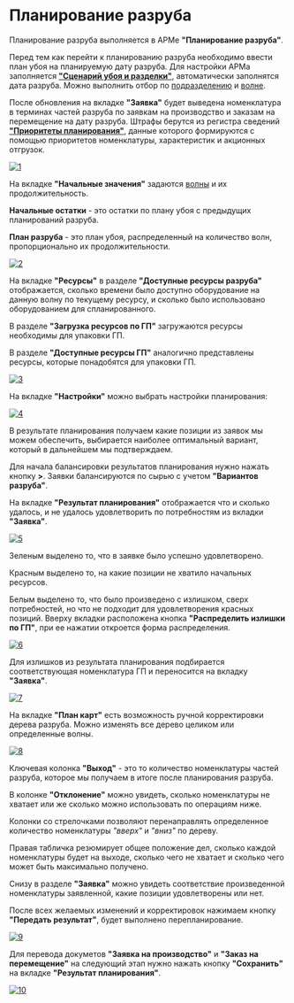 # Планирование разруба

Планирование разруба выполняется в АРМе **"Планирование разруба"**.

Перед тем как перейти к планированию разруба необходимо ввести план убоя на планируемую дату разруба. Для настройки АРМа заполняется [**"Сценарий убоя и разделки"**](SlaughterAndButcheringScenarios.md), автоматически заполнятся дата разруба. Можно выполнить отбор по [подразделению](../CommonInformation/Department.md) и [волне](Waves.md).

После обновления на вкладке **"Заявка"** будет выведена номенклатура в терминах частей разруба по заявкам на производство и заказам на перемещение на дату разруба. Штрафы берутся из регистра сведений [**"Приоритеты планирования"**](PlanningPriorities.md), данные которого формируются с помощью приоритетов номенклатуры, характеристик и акционных отгрузок.

[![1][1]][1]

На вкладке **"Начальные значения"** задаются [волны](Waves.md) и их продолжительность.

**Начальные остатки** - это остатки по плану убоя с предыдущих планирований разруба.

**План разруба** - это план убоя, распределенный на количество волн, пропорционально их продолжительности.

[![2][2]][2]

На вкладке **"Ресурсы"** в разделе **"Доступные ресурсы разруба"** отображается, сколько времени было доступно оборудование на данную волну по текущему ресурсу, и сколько было использовано оборудованием для спланированного.

В разделе **"Загрузка ресурсов по ГП"** загружаются ресурсы необходимы для упаковки ГП.

В разделе **"Доступные ресурсы ГП"** аналогично представлены ресурсы, которые понадобятся для упаковки ГП.

[![3][3]][3]

На вкладке **"Настройки"** можно выбрать настройки планирования:

[![4][4]][4]

В результате планирования получаем какие позиции из заявок мы можем обеспечить, выбирается наиболее оптимальный вариант, который в дальнейшем мы подтверждаем.

Для начала балансировки результатов планирования нужно нажать кнопку **>**. Заявки балансируются по сырью с учетом **"Вариантов разруба"**.

На вкладке **"Результат планирования"** отображается что и сколько удалось, и не удалось удовлетворить по потребностям из вкладки **"Заявка"**.

[![5][5]][5]

Зеленым выделено то, что в заявке было успешно удовлетворено.

Красным выделено то, на какие позиции не хватило начальных ресурсов.

Белым выделено то, что было произведено с излишком, сверх потребностей, но что не подходит для удовлетворения красных позиций. Вверху вкладки расположена кнопка **"Распределить излишки по ГП"**, при ее нажатии откроется форма распределения. 

[![6][6]][6]

Для излишков из результата планирования подбирается соответствующая номенклатура ГП и переносится на вкладку **"Заявка"**.

[![7][7]][7]

На вкладке **"План карт"** есть возможность ручной корректировки дерева разруба. Можно изменять все дерево целиком или определенные волны.

[![8][8]][8]

Ключевая колонка **"Выход"** - это то количество номенклатуры частей разруба, которое мы получаем в итоге после планирования разруба.

В колонке **"Отклонение"** можно увидеть, сколько номенклатуры не хватает или же сколько можно использовать по операциям ниже.

Колонки со стрелочками позволяют перенаправлять определенное количество номенклатуры *"вверх"* и *"вниз"* по дереву.

Правая табличка резюмирует общее положение дел, сколько каждой номенклатуры будет на выходе, сколько чего не хватает и сколько чего может быть максимально получено.

Снизу в разделе **"Заявка"** можно увидеть соответствие произведенной номенклатуры заявленной, какие позиции удовлетворены или нет.

После всех желаемых изменений и корректировок нажимаем кнопку **"Передать результат"**, будет выполнено перепланирование.

[![9][9]][9]

Для перевода докуметов **"Заявка на производство"** и **"Заказ на перемещение"** на следующий этап нужно нажать кнопку **"Сохранить"** на вкладке **"Результат планирования"**.

[![10][10]][10]

[1]: PlanningOfTheCut.assets/1.png
[2]: PlanningOfTheCut.assets/2.png
[3]: PlanningOfTheCut.assets/3.png
[4]: PlanningOfTheCut.assets/4.png
[5]: PlanningOfTheCut.assets/5.png
[6]: PlanningOfTheCut.assets/6.png
[7]: PlanningOfTheCut.assets/7.png
[8]: PlanningOfTheCut.assets/8.png
[9]: PlanningOfTheCut.assets/9.png
[10]: PlanningOfTheCut.assets/10.png